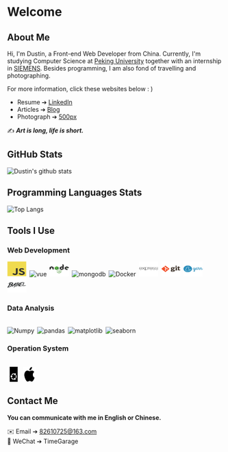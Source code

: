 # Welcome
## About Me

Hi, I'm Dustin, a Front-end Web Developer from China. Currently, I'm studying Computer Science at [Peking University](https://www.pku.edu.cn) together with an internship in [SIEMENS](https://www.siemens.com/global/en.html). Besides programming, I am also fond of travelling and photographing. 

For more information,  click these websites below : )
- Resume ➔ [LinkedIn](https://www.linkedin.com/in/dustinpeng)
- Articles ➔ [Blog](https://timegarage.github.io)
- Photograph ➔ [500px](https://500px.com.cn/dustinpeng)

✍️ ***Art is long, life is short.***

## GitHub Stats

![Dustin's github stats](https://github-readme-stats.vercel.app/api?username=TimeGarage&count_private=true&show_icons=true&theme=vue)
## Programming Languages Stats
![Top Langs](https://github-readme-stats.vercel.app/api/top-langs/?username=TimeGarage&theme=vue)

## Tools I Use

### Web Development </br>
<img src="https://raw.githubusercontent.com/devicons/devicon/master/icons/javascript/javascript-original.svg" alt="javascript" width="45" height="35" />&ensp;<img src="https://devicons.github.io/devicon/devicon.git/icons/vuejs/vuejs-original-wordmark.svg" alt="vue" width="45" height="35" />&ensp;<img src="https://raw.githubusercontent.com/devicons/devicon/master/icons/nodejs/nodejs-original-wordmark.svg" alt="nodejs" width="45" height="35" />&ensp;<img src="https://devicons.github.io/devicon/devicon.git/icons/mongodb/mongodb-original-wordmark.svg" alt="mongodb" width="45" height="35" />&ensp;<img src="https://devicons.github.io/devicon/devicon.git/icons/docker/docker-original-wordmark.svg" alt="Docker" width="45" height="35" />&ensp;<img src="https://raw.githubusercontent.com/devicons/devicon/master/icons/express/express-original-wordmark.svg" alt="Express" width="45" height="35" />&ensp;<img src="https://raw.githubusercontent.com/devicons/devicon/master/icons/git/git-original-wordmark.svg" alt="Git" width="45" height="35" />&ensp;<img src="https://raw.githubusercontent.com/devicons/devicon/master/icons/yarn/yarn-original-wordmark.svg" alt="Yarn" width="45" height="35"/>&ensp;<img src="https://raw.githubusercontent.com/devicons/devicon/master/icons/babel/babel-plain.svg" alt="BABEL" width="45" height="35" />

### Data Analysis 
</br><img src="https://raw.githubusercontent.com/numpy/numpy/master/branding/logo/primary/numpylogo.svg" alt="Numpy" width="80" height="35"/>&ensp;<img src="https://dev.pandas.io/static/img/pandas.svg" alt="pandas" width="80" height="35"/>&ensp;<img src="https://matplotlib.org/_static/logo2.svg" alt="matplotlib" width="80" height="35"/>&ensp;<img src="https://raw.githubusercontent.com/mwaskom/seaborn/master/doc/_static/logo-wide-lightbg.svg" alt="seaborn" width="80" height="35" />

### Operation System
</br> <img src="https://raw.githubusercontent.com/devicons/devicon/master/icons/ubuntu/ubuntu-plain.svg" alt="ubuntu" width="30" height="35"/>&ensp;<img src="https://raw.githubusercontent.com/devicons/devicon/master/icons/apple/apple-original.svg" alt="macOS" width="30" height="35"/>

## Contact Me

**You can communicate with me in English or Chinese.** 

✉️ Email ➔ 82610725@163.com</br>
💬 WeChat ➔ TimeGarage

